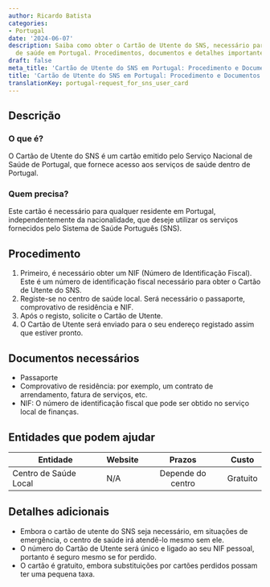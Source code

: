 ```yaml
---
author: Ricardo Batista
categories:
- Portugal
date: '2024-06-07'
description: Saiba como obter o Cartão de Utente do SNS, necessário para acessar serviços
  de saúde em Portugal. Procedimentos, documentos e detalhes importantes incluídos.
draft: false
meta_title: 'Cartão de Utente do SNS em Portugal: Procedimento e Documentos'
title: 'Cartão de Utente do SNS em Portugal: Procedimento e Documentos'
translationKey: portugal-request_for_sns_user_card
---
```



## Descrição
### O que é?
O Cartão de Utente do SNS é um cartão emitido pelo Serviço Nacional de Saúde de Portugal, que fornece acesso aos serviços de saúde dentro de Portugal.

### Quem precisa?
Este cartão é necessário para qualquer residente em Portugal, independentemente da nacionalidade, que deseje utilizar os serviços fornecidos pelo Sistema de Saúde Português (SNS).

## Procedimento
1. Primeiro, é necessário obter um NIF (Número de Identificação Fiscal). Este é um número de identificação fiscal necessário para obter o Cartão de Utente do SNS.
2. Registe-se no centro de saúde local. Será necessário o passaporte, comprovativo de residência e NIF.
3. Após o registo, solicite o Cartão de Utente.
4. O Cartão de Utente será enviado para o seu endereço registado assim que estiver pronto.

## Documentos necessários
- Passaporte
- Comprovativo de residência: por exemplo, um contrato de arrendamento, fatura de serviços, etc.
- NIF: O número de identificação fiscal que pode ser obtido no serviço local de finanças.

## Entidades que podem ajudar
| Entidade        |     Website                 |     Prazos    |       Custo      |
| --------------- | ---------------             |  :-------------: | :-------------: |
| Centro de Saúde Local | N/A       |      Depende do centro      |      Gratuito       |

## Detalhes adicionais
- Embora o cartão de utente do SNS seja necessário, em situações de emergência, o centro de saúde irá atendê-lo mesmo sem ele.
- O número do Cartão de Utente será único e ligado ao seu NIF pessoal, portanto é seguro mesmo se for perdido.
- O cartão é gratuito, embora substituições por cartões perdidos possam ter uma pequena taxa.